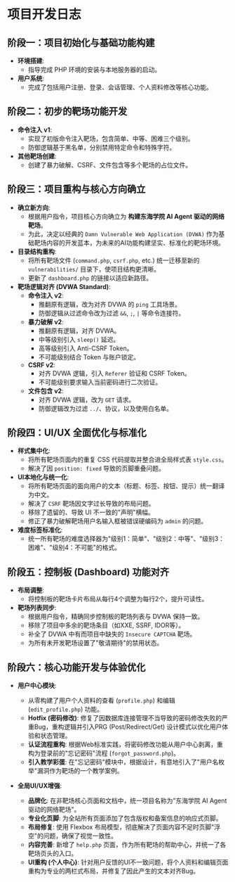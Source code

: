 # 项目开发日志

## 阶段一：项目初始化与基础功能构建

- **环境搭建**:
  - 指导完成 PHP 环境的安装与本地服务器的启动。
- **用户系统**:
  - 完成了包括用户注册、登录、会话管理、个人资料修改等核心功能。

## 阶段二：初步的靶场功能开发

- **命令注入 v1**:
  - 实现了初版命令注入靶场，包含简单、中等、困难三个级别。
  - 防御逻辑基于黑名单，分别禁用特定命令和特殊字符。
- **其他靶场创建**:
  - 创建了暴力破解、CSRF、文件包含等多个靶场的占位文件。

## 阶段三：项目重构与核心方向确立

- **确立新方向**:
  - 根据用户指令，项目核心方向确立为 **构建东海学院 AI Agent 驱动的网络靶场**。
  - 为此，决定以经典的 `Damn Vulnerable Web Application (DVWA)` 作为基础靶场内容的开发蓝本，为未来的AI功能构建坚实、标准化的靶场环境。
- **目录结构重构**:
  - 将所有靶场文件 (`command.php`, `csrf.php`, etc.) 统一迁移至新的 `vulnerabilities/` 目录下，使项目结构更清晰。
  - 更新了 `dashboard.php` 的链接以适应新路径。
- **靶场逻辑对齐 (DVWA Standard)**:
  - **命令注入 v2**:
    - 推翻原有逻辑，改为对齐 DVWA 的 `ping` 工具场景。
    - 防御逻辑从过滤命令改为过滤 `&&`, `;`, `|` 等命令连接符。
  - **暴力破解 v2**:
    - 推翻原有逻辑，对齐 DVWA。
    - 中等级别引入 `sleep()` 延迟。
    - 高等级别引入 Anti-CSRF Token。
    - 不可能级别结合 Token 与账户锁定。
  - **CSRF v2**:
    - 对齐 DVWA 逻辑，引入 `Referer` 验证和 CSRF Token。
    - 不可能级别要求输入当前密码进行二次验证。
  - **文件包含 v2**:
    - 对齐 DVWA 逻辑，改为 `GET` 请求。
    - 防御逻辑改为过滤 `../`、协议，以及使用白名单。

## 阶段四：UI/UX 全面优化与标准化

- **样式集中化**:
  - 将所有靶场页面内的重复 CSS 代码提取并整合进全局样式表 `style.css`。
  - 解决了因 `position: fixed` 导致的页脚重叠问题。
- **UI本地化与统一化**:
  - 将所有靶场页面的面向用户的文本（标题、标签、按钮、提示）统一翻译为中文。
  - 解决了 `CSRF` 靶场因文字过长导致的布局问题。
  - 移除了遗留的、导致 UI 不一致的"声明"横幅。
  - 修正了暴力破解靶场用户名输入框被错误硬编码为 `admin` 的问题。
- **难度标签标准化**:
  - 统一所有靶场的难度选择器为"级别1：简单"、"级别2：中等"、"级别3：困难"、"级别4：不可能"的格式。

## 阶段五：控制板 (Dashboard) 功能对齐

- **布局调整**:
  - 将控制板的靶场卡片布局从每行4个调整为每行2个，提升可读性。
- **靶场列表同步**:
  - 根据用户指令，精确同步控制板的靶场列表与 DVWA 保持一致。
  - 移除了项目中多余的靶场条目（如XXE, SSRF, IDOR等）。
  - 补全了 DVWA 中有而项目中缺失的 `Insecure CAPTCHA` 靶场。
  - 为所有未开发靶场设置了"敬请期待"的禁用状态。 

## 阶段六：核心功能开发与体验优化

- **用户中心模块**:
  - 从零构建了用户个人资料的查看 (`profile.php`) 和编辑 (`edit_profile.php`) 功能。
  - **Hotfix (密码修改)**: 修复了因数据库连接管理不当导致的密码修改失败的严重Bug，重构逻辑并引入PRG (Post/Redirect/Get) 设计模式以优化用户体验和状态管理。
  - **认证流程重构**: 根据Web标准实践，将密码修改功能从用户中心剥离，重构为登录前的"忘记密码"流程 (`forgot_password.php`)。
  - **引入教学彩蛋**: 在"忘记密码"模块中，根据设计，有意地引入了"用户名枚举"漏洞作为靶场的一个教学案例。

- **全局UI/UX增强**:
  - **品牌化**: 在非靶场核心页面和文档中，统一项目名称为"东海学院 AI Agent 驱动的网络靶场"。
  - **专业化页脚**: 为全站所有页面添加了包含版权和备案信息的响应式页脚。
  - **布局修复**: 使用 Flexbox 布局模型，彻底解决了页面内容不足时页脚"浮空"的问题，确保了视觉一致性。
  - **内容完善**: 新增了 `help.php` 页面，作为所有靶场的帮助中心，并统一了各靶场页头的入口。
  - **UI重构 (个人中心)**: 针对用户反馈的UI不一致问题，将个人资料和编辑页面重构为专业的两栏式布局，并修复了因此产生的文本对齐Bug。 